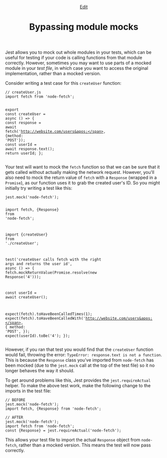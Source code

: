 <header class="postHeader"><a class="edit-page-link button" href="https://github.com/facebook/jest/edit/master/docs/BypassingModuleMocks.md" target="_blank" rel="noreferrer noopener">Edit</a><h1 id="__docusaurus" class="postHeaderTitle">Bypassing module mocks</h1></header><article><div><span><p>Jest allows you to mock out whole modules in your tests, which can be useful for testing if your code is calling functions from that module correctly. However, sometimes you may want to use parts of a mocked module in your <em>test file</em>, in which case you want to access the original implementation, rather than a mocked version.</p>
<p>Consider writing a test case for this <code>createUser</code> function:</p>
<pre><code class="hljs css language-javascript"><span class="hljs-comment">// createUser.js</span>
<span class="hljs-keyword">import</span> fetch <span class="hljs-keyword">from</span> <span class="hljs-string">&apos;node-fetch&apos;</span>;

<span class="hljs-keyword">export</span> <span class="hljs-keyword">const</span> createUser = <span class="hljs-keyword">async</span> () =&gt; {
<span class="hljs-keyword">const</span> response = <span class="hljs-keyword">await</span> fetch(<span class="hljs-string">&apos;http://website.com/users&apos;</span>, {<span class="hljs-attr">method</span>: <span class="hljs-string">&apos;POST&apos;</span>});
<span class="hljs-keyword">const</span> userId = <span class="hljs-keyword">await</span> response.text();
<span class="hljs-keyword">return</span> userId;
};
</code></pre>

<p>Your test will want to mock the <code>fetch</code> function so that we can be sure that it gets called without actually making the network request. However, you&apos;ll also need to mock the return value of <code>fetch</code> with a <code>Response</code> (wrapped in a <code>Promise</code>), as our function uses it to grab the created user&apos;s ID. So you might initially try writing a test like this:</p>
<pre><code class="hljs css language-javascript">jest.mock(<span class="hljs-string">&apos;node-fetch&apos;</span>);

<span class="hljs-keyword">import</span> fetch, {Response} <span class="hljs-keyword">from</span> <span class="hljs-string">&apos;node-fetch&apos;</span>;

<span class="hljs-keyword">import</span> {createUser} <span class="hljs-keyword">from</span> <span class="hljs-string">&apos;./createUser&apos;</span>;

test(<span class="hljs-string">&apos;createUser calls fetch with the right args and returns the user id&apos;</span>, <span class="hljs-keyword">async</span> () =&gt; {
fetch.mockReturnValue(<span class="hljs-built_in">Promise</span>.resolve(<span class="hljs-keyword">new</span> Response(<span class="hljs-string">&apos;4&apos;</span>)));

<span class="hljs-keyword">const</span> userId = <span class="hljs-keyword">await</span> createUser();

expect(fetch).toHaveBeenCalledTimes(<span class="hljs-number">1</span>);
expect(fetch).toHaveBeenCalledWith(<span class="hljs-string">&apos;http://website.com/users&apos;</span>, {
<span class="hljs-attr">method</span>: <span class="hljs-string">&apos;POST&apos;</span>,
});
expect(userId).toBe(<span class="hljs-string">&apos;4&apos;</span>);
});
</code></pre>

<p>However, if you ran that test you would find that the <code>createUser</code> function would fail, throwing the error: <code>TypeError: response.text is not a function</code>. This is because the <code>Response</code> class you&apos;ve imported from <code>node-fetch</code> has been mocked (due to the <code>jest.mock</code> call at the top of the test file) so it no longer behaves the way it should.</p>
<p>To get around problems like this, Jest provides the <code>jest.requireActual</code> helper. To make the above test work, make the following change to the imports in the test file:</p>
<pre><code class="hljs css language-javascript"><span class="hljs-comment">// BEFORE</span>
jest.mock(<span class="hljs-string">&apos;node-fetch&apos;</span>);
<span class="hljs-keyword">import</span> fetch, {Response} <span class="hljs-keyword">from</span> <span class="hljs-string">&apos;node-fetch&apos;</span>;
</code></pre>
<pre><code class="hljs css language-javascript"><span class="hljs-comment">// AFTER</span>
jest.mock(<span class="hljs-string">&apos;node-fetch&apos;</span>);
<span class="hljs-keyword">import</span> fetch <span class="hljs-keyword">from</span> <span class="hljs-string">&apos;node-fetch&apos;</span>;
<span class="hljs-keyword">const</span> {Response} = jest.requireActual(<span class="hljs-string">&apos;node-fetch&apos;</span>);
</code></pre>
<p>This allows your test file to import the actual <code>Response</code> object from <code>node-fetch</code>, rather than a mocked version. This means the test will now pass correctly.</p>
</span></div></article>

